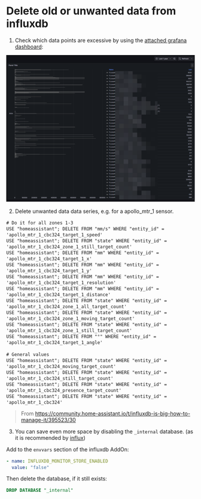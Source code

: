# Delete old or unwanted data from influxdb

1. Check which data points are excessive by using the [attached grafana dashboard](./delete_influxdb_data_dashboard.json):

![alt text](delete_influxdb_data_image-1.png)

2. Delete unwanted data data series, e.g. for a apollo_mtr_1 sensor. 

```flux
# Do it for all zones 1-3
USE "homeassistant"; DELETE FROM "mm/s" WHERE "entity_id" = 'apollo_mtr_1_cbc324_target_1_speed'
USE "homeassistant"; DELETE FROM "state" WHERE "entity_id" = 'apollo_mtr_1_cbc324_zone_1_still_target_count'
USE "homeassistant"; DELETE FROM "mm" WHERE "entity_id" = 'apollo_mtr_1_cbc324_target_1_x'
USE "homeassistant"; DELETE FROM "mm" WHERE "entity_id" = 'apollo_mtr_1_cbc324_target_1_y'
USE "homeassistant"; DELETE FROM "mm" WHERE "entity_id" = 'apollo_mtr_1_cbc324_target_1_resolution'
USE "homeassistant"; DELETE FROM "mm" WHERE "entity_id" = 'apollo_mtr_1_cbc324_target_1_distance'
USE "homeassistant"; DELETE FROM "state" WHERE "entity_id" = 'apollo_mtr_1_cbc324_zone_1_all_target_count'
USE "homeassistant"; DELETE FROM "state" WHERE "entity_id" = 'apollo_mtr_1_cbc324_zone_1_moving_target_count'
USE "homeassistant"; DELETE FROM "state" WHERE "entity_id" = 'apollo_mtr_1_cbc324_zone_1_still_target_count'
USE "homeassistant"; DELETE FROM "°" WHERE "entity_id" = 'apollo_mtr_1_cbc324_target_1_angle'

# General values
USE "homeassistant"; DELETE FROM "state" WHERE "entity_id" = 'apollo_mtr_1_cbc324_moving_target_count'
USE "homeassistant"; DELETE FROM "state" WHERE "entity_id" = 'apollo_mtr_1_cbc324_still_target_count'
USE "homeassistant"; DELETE FROM "state" WHERE "entity_id" = 'apollo_mtr_1_cbc324_presence_target_count'
USE "homeassistant"; DELETE FROM "state" WHERE "entity_id" = 'apollo_mtr_1_cbc324'
```

> From https://community.home-assistant.io/t/influxdb-is-big-how-to-manage-it/395523/30


3. You can save even more space by disabling the `_internal` database. (as it is recommended by [influx](https://docs.influxdata.com/platform/monitoring/influxdata-platform/tools/measurements-internal/))

Add to the `envvars` section of the influxdb AddOn:

```yml
- name: INFLUXDB_MONITOR_STORE_ENABLED
  value: "false"
```

Then delete the database, if it still exists:
```sql
DROP DATABASE "_internal"
```
